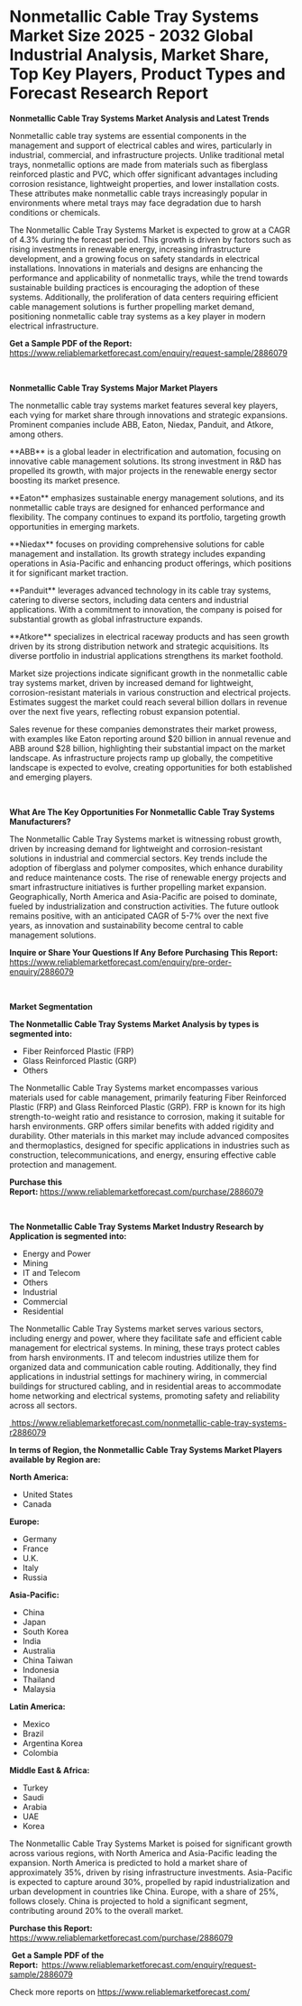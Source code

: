 <p><h1>Nonmetallic Cable Tray Systems Market Size 2025 - 2032 Global Industrial Analysis, Market Share, Top Key Players, Product Types and Forecast Research Report</h1></p><p><strong>Nonmetallic Cable Tray Systems Market Analysis and Latest Trends</strong></p>
<p><p>Nonmetallic cable tray systems are essential components in the management and support of electrical cables and wires, particularly in industrial, commercial, and infrastructure projects. Unlike traditional metal trays, nonmetallic options are made from materials such as fiberglass reinforced plastic and PVC, which offer significant advantages including corrosion resistance, lightweight properties, and lower installation costs. These attributes make nonmetallic cable trays increasingly popular in environments where metal trays may face degradation due to harsh conditions or chemicals.</p><p>The Nonmetallic Cable Tray Systems Market is expected to grow at a CAGR of 4.3% during the forecast period. This growth is driven by factors such as rising investments in renewable energy, increasing infrastructure development, and a growing focus on safety standards in electrical installations. Innovations in materials and designs are enhancing the performance and applicability of nonmetallic trays, while the trend towards sustainable building practices is encouraging the adoption of these systems. Additionally, the proliferation of data centers requiring efficient cable management solutions is further propelling market demand, positioning nonmetallic cable tray systems as a key player in modern electrical infrastructure.</p></p>
<p><strong>Get a Sample PDF of the Report:&nbsp;</strong> <a href="https://www.reliablemarketforecast.com/enquiry/request-sample/2886079?utm_campaign=3216&utm_medium=2&utm_source=Github&utm_content=ia&utm_term=13032025&utm_id=nonmetallic-cable-tray-systems">https://www.reliablemarketforecast.com/enquiry/request-sample/2886079</a></p>
<p>&nbsp;</p>
<p><strong>Nonmetallic Cable Tray Systems Major Market Players</strong></p>
<p><p>The nonmetallic cable tray systems market features several key players, each vying for market share through innovations and strategic expansions. Prominent companies include ABB, Eaton, Niedax, Panduit, and Atkore, among others.</p><p>**ABB** is a global leader in electrification and automation, focusing on innovative cable management solutions. Its strong investment in R&D has propelled its growth, with major projects in the renewable energy sector boosting its market presence.</p><p>**Eaton** emphasizes sustainable energy management solutions, and its nonmetallic cable trays are designed for enhanced performance and flexibility. The company continues to expand its portfolio, targeting growth opportunities in emerging markets.</p><p>**Niedax** focuses on providing comprehensive solutions for cable management and installation. Its growth strategy includes expanding operations in Asia-Pacific and enhancing product offerings, which positions it for significant market traction.</p><p>**Panduit** leverages advanced technology in its cable tray systems, catering to diverse sectors, including data centers and industrial applications. With a commitment to innovation, the company is poised for substantial growth as global infrastructure expands.</p><p>**Atkore** specializes in electrical raceway products and has seen growth driven by its strong distribution network and strategic acquisitions. Its diverse portfolio in industrial applications strengthens its market foothold.</p><p>Market size projections indicate significant growth in the nonmetallic cable tray systems market, driven by increased demand for lightweight, corrosion-resistant materials in various construction and electrical projects. Estimates suggest the market could reach several billion dollars in revenue over the next five years, reflecting robust expansion potential.</p><p>Sales revenue for these companies demonstrates their market prowess, with examples like Eaton reporting around $20 billion in annual revenue and ABB around $28 billion, highlighting their substantial impact on the market landscape. As infrastructure projects ramp up globally, the competitive landscape is expected to evolve, creating opportunities for both established and emerging players.</p></p>
<p>&nbsp;</p>
<p><strong>What Are The Key Opportunities For Nonmetallic Cable Tray Systems Manufacturers?</strong></p>
<p><p>The Nonmetallic Cable Tray Systems market is witnessing robust growth, driven by increasing demand for lightweight and corrosion-resistant solutions in industrial and commercial sectors. Key trends include the adoption of fiberglass and polymer composites, which enhance durability and reduce maintenance costs. The rise of renewable energy projects and smart infrastructure initiatives is further propelling market expansion. Geographically, North America and Asia-Pacific are poised to dominate, fueled by industrialization and construction activities. The future outlook remains positive, with an anticipated CAGR of 5-7% over the next five years, as innovation and sustainability become central to cable management solutions.</p></p>
<p><strong>Inquire or Share Your Questions If Any Before Purchasing This Report:</strong> <a href="https://www.reliablemarketforecast.com/enquiry/pre-order-enquiry/2886079?utm_campaign=3216&utm_medium=2&utm_source=Github&utm_content=ia&utm_term=13032025&utm_id=nonmetallic-cable-tray-systems">https://www.reliablemarketforecast.com/enquiry/pre-order-enquiry/2886079</a></p>
<p>&nbsp;</p>
<p><strong>Market Segmentation</strong></p>
<p><strong>The Nonmetallic Cable Tray Systems Market Analysis by types is segmented into:</strong></p>
<p><ul><li>Fiber Reinforced Plastic (FRP)</li><li>Glass Reinforced Plastic (GRP)</li><li>Others</li></ul></p>
<p><p>The Nonmetallic Cable Tray Systems market encompasses various materials used for cable management, primarily featuring Fiber Reinforced Plastic (FRP) and Glass Reinforced Plastic (GRP). FRP is known for its high strength-to-weight ratio and resistance to corrosion, making it suitable for harsh environments. GRP offers similar benefits with added rigidity and durability. Other materials in this market may include advanced composites and thermoplastics, designed for specific applications in industries such as construction, telecommunications, and energy, ensuring effective cable protection and management.</p></p>
<p><strong>Purchase this Report:&nbsp;</strong><a href="https://www.reliablemarketforecast.com/purchase/2886079?utm_campaign=3216&utm_medium=2&utm_source=Github&utm_content=ia&utm_term=13032025&utm_id=nonmetallic-cable-tray-systems">https://www.reliablemarketforecast.com/purchase/2886079</a></p>
<p>&nbsp;</p>
<p><strong>The Nonmetallic Cable Tray Systems Market Industry Research by Application is segmented into:</strong></p>
<p><ul><li>Energy and Power</li><li>Mining</li><li>IT and Telecom</li><li>Others</li><li>Industrial</li><li>Commercial</li><li>Residential</li></ul></p>
<p><p>The Nonmetallic Cable Tray Systems market serves various sectors, including energy and power, where they facilitate safe and efficient cable management for electrical systems. In mining, these trays protect cables from harsh environments. IT and telecom industries utilize them for organized data and communication cable routing. Additionally, they find applications in industrial settings for machinery wiring, in commercial buildings for structured cabling, and in residential areas to accommodate home networking and electrical systems, promoting safety and reliability across all sectors.</p></p>
<p><a href="https://www.reliablemarketforecast.com/nonmetallic-cable-tray-systems-r2886079?utm_campaign=3216&utm_medium=2&utm_source=Github&utm_content=ia&utm_term=13032025&utm_id=nonmetallic-cable-tray-systems">&nbsp;https://www.reliablemarketforecast.com/nonmetallic-cable-tray-systems-r2886079</a></p>
<p><strong>In terms of Region, the Nonmetallic Cable Tray Systems Market Players available by Region are:</strong></p>
<p>
    <p> <strong> North America: </strong>
        <ul>
            <li>United States</li>
            <li>Canada</li>
        </ul>
        </p> 
    <p> <strong> Europe: </strong>
        <ul>
            <li>Germany</li>
            <li>France</li>
            <li>U.K.</li>
            <li>Italy</li>
            <li>Russia</li>
        </ul>
        </p> 
    <p> <strong> Asia-Pacific: </strong>
        <ul>
            <li>China</li>
            <li>Japan</li>
            <li>South Korea</li>
            <li>India</li>
            <li>Australia</li>
            <li>China Taiwan</li>
            <li>Indonesia</li>
            <li>Thailand</li>
            <li>Malaysia</li>
        </ul>
        </p> 
    <p> <strong> Latin America: </strong>
        <ul>
            <li>Mexico</li>
            <li>Brazil</li>
            <li>Argentina Korea</li>
            <li>Colombia</li>
        </ul>
        </p> 
    <p> <strong> Middle East & Africa: </strong>
        <ul>
            <li>Turkey</li>
            <li>Saudi</li>
            <li>Arabia</li>
            <li>UAE</li>
            <li>Korea</li>
        </ul>
    </p>
    </p>
<p><p>The Nonmetallic Cable Tray Systems Market is poised for significant growth across various regions, with North America and Asia-Pacific leading the expansion. North America is predicted to hold a market share of approximately 35%, driven by rising infrastructure investments. Asia-Pacific is expected to capture around 30%, propelled by rapid industrialization and urban development in countries like China. Europe, with a share of 25%, follows closely. China is projected to hold a significant segment, contributing around 20% to the overall market.</p></p>
<p><strong>Purchase this Report: </strong><a href="https://www.reliablemarketforecast.com/purchase/2886079?utm_campaign=3216&utm_medium=2&utm_source=Github&utm_content=ia&utm_term=13032025&utm_id=nonmetallic-cable-tray-systems">https://www.reliablemarketforecast.com/purchase/2886079</a></p>
<p>&nbsp;<strong>Get a Sample PDF of the Report:&nbsp;&nbsp;</strong><a href="https://www.reliablemarketforecast.com/enquiry/request-sample/2886079?utm_campaign=3216&utm_medium=2&utm_source=Github&utm_content=ia&utm_term=13032025&utm_id=nonmetallic-cable-tray-systems">https://www.reliablemarketforecast.com/enquiry/request-sample/2886079</a></p>
<p><strong></strong></p>
<p>Check more reports on <a href="https://www.reliablemarketforecast.com/?utm_campaign=3216&utm_medium=2&utm_source=Github&utm_content=ia&utm_term=13032025&utm_id=nonmetallic-cable-tray-systems">https://www.reliablemarketforecast.com/</a></p>